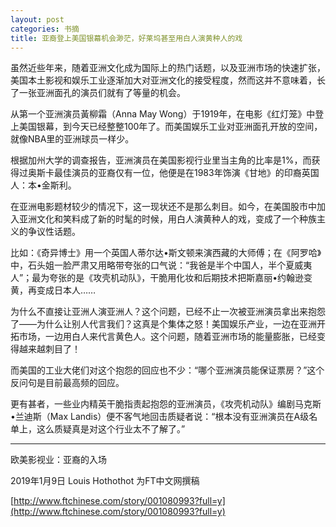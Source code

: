 ```yaml
---
layout: post
categories: 书摘
title: 亚裔登上美国银幕机会渺茫，好莱坞甚至用白人演黄种人的戏
---
```


虽然近些年来，随着亚洲文化成为国际上的热门话题，以及亚洲市场的快速扩张，美国本土影视和娱乐工业逐渐加大对亚洲文化的接受程度，然而这并不意味着，长了一张亚洲面孔的演员们就有了等量的机会。

从第一个亚洲演员黃柳霜（Anna May Wong）于1919年，在电影《红灯笼》中登上美国银幕，到今天已经整整100年了。而美国娱乐工业对亚洲面孔开放的空间，就像NBA里的亚洲球员一样少。

根据加州大学的调查报告，亚洲演员在美国影视行业里当主角的比率是1%，而获得过奥斯卡最佳演员的亚裔仅有一位，他便是在1983年饰演《甘地》的印裔英国人：本•金斯利。

在亚洲电影题材较少的情况下，这一现状还不是那么刺目。如今，在美国股市中加入亚洲文化和笑料成了新的时髦的时候，用白人演黄种人的戏，变成了一个种族主义的争议性话题。

比如：《奇异博士》用一个英国人蒂尔达•斯文顿来演西藏的大师傅；在《阿罗哈》中，石头姐一脸严肃又用略带夸张的口气说：“我爸是半个中国人，半个夏威夷人”；最为夸张的是《攻壳机动队》，干脆用化妆和后期技术把斯嘉丽•约翰逊变黄，再变成日本人……

为什么不直接让亚洲人演亚洲人？这个问题，已经不止一次被亚洲演员拿出来抱怨了——为什么让别人代言我们？这真是个集体之怒！美国娱乐产业，一边在亚洲开拓市场，一边用白人来代言黄色人。这个问题，随着亚洲市场的能量膨胀，已经变得越来越刺目了！

而美国的工业大佬们对这个抱怨的回应也不少：“哪个亚洲演员能保证票房？”这个反问句是目前最高频的回应。

更有甚者，一些业内精英干脆指责起抱怨的亚洲演员，《攻壳机动队》编剧马克斯•兰迪斯（Max Landis）便不客气地回击质疑者说：“根本没有亚洲演员在A级名单上，这么质疑真是对这个行业太不了解了。”

---

欧美影视业：亚裔的入场

2019年1月9日 Louis Hothothot 为FT中文网撰稿

[http://www.ftchinese.com/story/001080993?full=y](http://www.ftchinese.com/story/001080993?full=y)